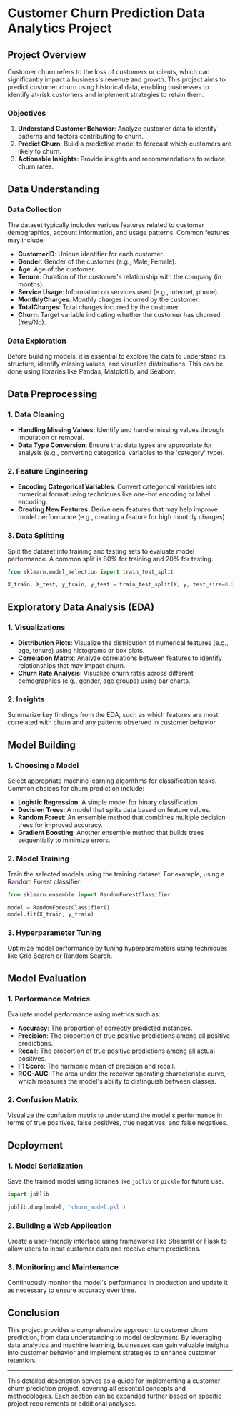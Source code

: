 # Customer Churn Prediction Data Analytics Project

## Project Overview

Customer churn refers to the loss of customers or clients, which can significantly impact a business's revenue and growth. This project aims to predict customer churn using historical data, enabling businesses to identify at-risk customers and implement strategies to retain them.

### Objectives

1. **Understand Customer Behavior**: Analyze customer data to identify patterns and factors contributing to churn.
2. **Predict Churn**: Build a predictive model to forecast which customers are likely to churn.
3. **Actionable Insights**: Provide insights and recommendations to reduce churn rates.

## Data Understanding

### Data Collection

The dataset typically includes various features related to customer demographics, account information, and usage patterns. Common features may include:

- **CustomerID**: Unique identifier for each customer.
- **Gender**: Gender of the customer (e.g., Male, Female).
- **Age**: Age of the customer.
- **Tenure**: Duration of the customer's relationship with the company (in months).
- **Service Usage**: Information on services used (e.g., internet, phone).
- **MonthlyCharges**: Monthly charges incurred by the customer.
- **TotalCharges**: Total charges incurred by the customer.
- **Churn**: Target variable indicating whether the customer has churned (Yes/No).

### Data Exploration

Before building models, it is essential to explore the data to understand its structure, identify missing values, and visualize distributions. This can be done using libraries like Pandas, Matplotlib, and Seaborn.

## Data Preprocessing

### 1. Data Cleaning

- **Handling Missing Values**: Identify and handle missing values through imputation or removal.
- **Data Type Conversion**: Ensure that data types are appropriate for analysis (e.g., converting categorical variables to the 'category' type).

### 2. Feature Engineering

- **Encoding Categorical Variables**: Convert categorical variables into numerical format using techniques like one-hot encoding or label encoding.
- **Creating New Features**: Derive new features that may help improve model performance (e.g., creating a feature for high monthly charges).

### 3. Data Splitting

Split the dataset into training and testing sets to evaluate model performance. A common split is 80% for training and 20% for testing.

```python
from sklearn.model_selection import train_test_split

X_train, X_test, y_train, y_test = train_test_split(X, y, test_size=0.2, random_state=42)
```

## Exploratory Data Analysis (EDA)

### 1. Visualizations

- **Distribution Plots**: Visualize the distribution of numerical features (e.g., age, tenure) using histograms or box plots.
- **Correlation Matrix**: Analyze correlations between features to identify relationships that may impact churn.
- **Churn Rate Analysis**: Visualize churn rates across different demographics (e.g., gender, age groups) using bar charts.

### 2. Insights

Summarize key findings from the EDA, such as which features are most correlated with churn and any patterns observed in customer behavior.

## Model Building

### 1. Choosing a Model

Select appropriate machine learning algorithms for classification tasks. Common choices for churn prediction include:

- **Logistic Regression**: A simple model for binary classification.
- **Decision Trees**: A model that splits data based on feature values.
- **Random Forest**: An ensemble method that combines multiple decision trees for improved accuracy.
- **Gradient Boosting**: Another ensemble method that builds trees sequentially to minimize errors.

### 2. Model Training

Train the selected models using the training dataset. For example, using a Random Forest classifier:

```python
from sklearn.ensemble import RandomForestClassifier

model = RandomForestClassifier()
model.fit(X_train, y_train)
```

### 3. Hyperparameter Tuning

Optimize model performance by tuning hyperparameters using techniques like Grid Search or Random Search.

## Model Evaluation

### 1. Performance Metrics

Evaluate model performance using metrics such as:

- **Accuracy**: The proportion of correctly predicted instances.
- **Precision**: The proportion of true positive predictions among all positive predictions.
- **Recall**: The proportion of true positive predictions among all actual positives.
- **F1 Score**: The harmonic mean of precision and recall.
- **ROC-AUC**: The area under the receiver operating characteristic curve, which measures the model's ability to distinguish between classes.

### 2. Confusion Matrix

Visualize the confusion matrix to understand the model's performance in terms of true positives, false positives, true negatives, and false negatives.

## Deployment

### 1. Model Serialization

Save the trained model using libraries like `joblib` or `pickle` for future use.

```python
import joblib

joblib.dump(model, 'churn_model.pkl')
```

### 2. Building a Web Application

Create a user-friendly interface using frameworks like Streamlit or Flask to allow users to input customer data and receive churn predictions.

### 3. Monitoring and Maintenance

Continuously monitor the model's performance in production and update it as necessary to ensure accuracy over time.

## Conclusion

This project provides a comprehensive approach to customer churn prediction, from data understanding to model deployment. By leveraging data analytics and machine learning, businesses can gain valuable insights into customer behavior and implement strategies to enhance customer retention.

---

This detailed description serves as a guide for implementing a customer churn prediction project, covering all essential concepts and methodologies. Each section can be expanded further based on specific project requirements or additional analyses.
